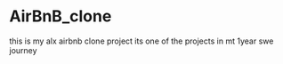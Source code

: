 # AirBnB_clone

 this is my alx airbnb clone project 
its one of the projects in mt 1year swe journey
